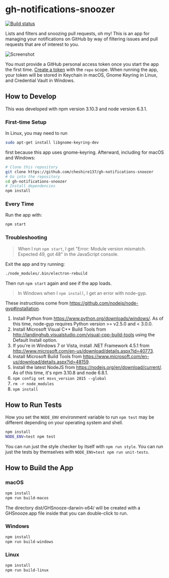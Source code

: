 # gh-notifications-snoozer

[![Build status](https://travis-ci.org/cheshire137/gh-notifications-snoozer.svg?branch=master)](https://travis-ci.org/cheshire137/gh-notifications-snoozer)

Lists and filters and snoozing pull requests, oh my! This is an app for managing
your notifications on GitHub by way of filtering issues and pull requests that are
of interest to you.

![Screenshot](https://raw.githubusercontent.com/cheshire137/gh-notifications-snoozer/fa8024126b53358ca626d5b43afeceab0b0de252/screenshot1.png)

You must provide a GitHub personal access token once you start the app the first
time. [Create a token](https://github.com/settings/tokens/new) with the `repo`
scope. When running the app, your token will be stored in Keychain in macOS,
Gnome Keyring in Linux, and Credential Vault in Windows.

## How to Develop

This was developed with npm version 3.10.3 and node version 6.3.1.

### First-time Setup

In Linux, you may need to run

```bash
sudo apt-get install libgnome-keyring-dev
```

first because this app uses gnome-keyring. Afterward, including for macOS and
Windows:

```bash
# Clone this repository
git clone https://github.com/cheshire137/gh-notifications-snoozer
# Go into the repository
cd gh-notifications-snoozer
# Install dependencies
npm install
```

### Every Time

Run the app with:

```bash
npm start
```

### Troubleshooting

> When I run `npm start`, I get "Error: Module version mismatch. Expected 49, got 48" in the JavaScript console.

Exit the app and try running:

```bash
./node_modules/.bin/electron-rebuild
```

Then run `npm start` again and see if the app loads.

> In Windows when I `npm install`, I get an error with node-gyp.

These instructions come from https://github.com/nodejs/node-gyp#installation.

1. Install Python from https://www.python.org/downloads/windows/. As of this time, node-gyp requires Python version >= v2.5.0 and < 3.0.0.
1. Install Microsoft Visual C++ Build Tools from http://landinghub.visualstudio.com/visual-cpp-build-tools using the Default Install option.
1. If you're in Windows 7 or Vista, install .NET Framework 4.5.1 from http://www.microsoft.com/en-us/download/details.aspx?id=40773.
1. Install Microsoft Build Tools from https://www.microsoft.com/en-us/download/details.aspx?id=48159.
1. Install the latest NodeJS from https://nodejs.org/en/download/current/. As of this time, it's npm 3.10.8 and node 6.8.1.
1. `npm config set msvs_version 2015 --global`
1. `rm -r node_modules`
1. `npm install`

## How to Run Tests

How you set the `NODE_ENV` environment variable to run `npm test` may be different depending on your operating system and shell.

```bash
npm install
NODE_ENV=test npm test
```

You can run just the style checker by itself with `npm run style`. You can run just the tests by themselves with `NODE_ENV=test npm run unit-tests`.

## How to Build the App

### macOS

```bash
npm install
npm run build-macos
```

The directory dist/GHSnooze-darwin-x64/ will be created with a GHSnooze.app file inside that you can double-click to run.

### Windows

```bash
npm install
npm run build-windows
```

### Linux

```bash
npm install
npm run build-linux
```
